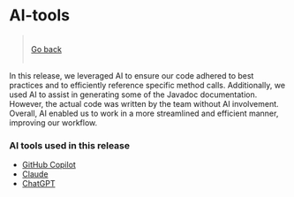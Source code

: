 # AI-tools

>&#8203;     
>[Go back](./README.md)     
>&#8203;    

In this release, we leveraged AI to ensure our code adhered to best practices and to efficiently reference specific method calls. Additionally, we used AI to assist in generating some of the Javadoc documentation. However, the actual code was written by the team without AI involvement. Overall, AI enabled us to work in a more streamlined and efficient manner, improving our workflow.

### AI tools used in this release

- [GitHub Copilot](https://copilot.github.com/)
- [Claude](https://www.anthropic.com/news/claude-3-5-sonnet)
- [ChatGPT](https://chat.openai.com/)
